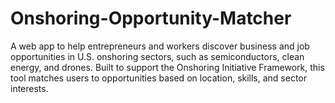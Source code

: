 # Onshoring-Opportunity-Matcher
A web app to help entrepreneurs and workers discover business and job opportunities in U.S. onshoring sectors, such as semiconductors, clean energy, and drones. Built to support the Onshoring Initiative Framework, this tool matches users to opportunities based on location, skills, and sector interests.
